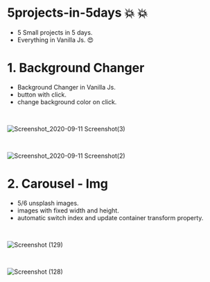 # 5projects-in-5days 💥 💥

- 5 Small projects in 5 days.
- Everything in Vanilla Js. 😍

# 1. Background Changer

- Background Changer in Vanilla Js.
- button with click.
- change background color on click.

<br>

![Screenshot_2020-09-11 Screenshot(3)](https://user-images.githubusercontent.com/51753810/92949194-4e971b00-f478-11ea-86e7-79afd8677bc0.png)

<br>

![Screenshot_2020-09-11 Screenshot(2)](https://user-images.githubusercontent.com/51753810/92949202-522aa200-f478-11ea-8b51-ee7fb0b9865a.png)

# 2. Carousel - Img

- 5/6 unsplash images.
- images with fixed width and height.
- automatic switch index and update container transform property.

<br>

![Screenshot (129)](https://user-images.githubusercontent.com/51753810/93116461-e72cd580-f6da-11ea-9ab2-841c87690804.png)

<br>

![Screenshot (128)](https://user-images.githubusercontent.com/51753810/93116448-e300b800-f6da-11ea-86a4-a20de0e0d0ec.png)


